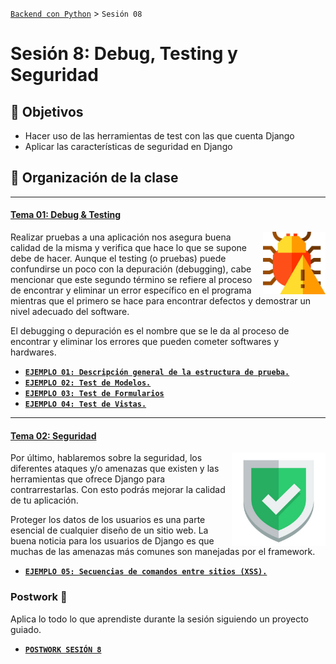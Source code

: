 [`Backend con Python`](../Readme.md) > `Sesión 08`
# Sesión 8: Debug, Testing y Seguridad

## :dart: Objetivos

- Hacer uso de las herramientas de test con las que cuenta Django
- Aplicar las características de seguridad en Django

## 📂 Organización de la clase
***
#### <ins>Tema 01: Debug & Testing</ins>
<img src="img/imagen1.png" align="right" height="100" width="100">

Realizar pruebas a una aplicación nos asegura buena calidad de la misma y verifica que hace lo que se supone debe de hacer. Aunque el testing (o pruebas) puede confundirse un poco con la depuración (debugging), cabe mencionar que este segundo término se refiere al proceso de encontrar y eliminar un error específico en el programa mientras que el primero se hace para encontrar defectos y demostrar un nivel adecuado del software.

El debugging o depuración es el nombre que se le da al proceso de encontrar y eliminar los errores que pueden cometer softwares y hardwares.


   - [**`EJEMPLO 01: Descripción general de la estructura de prueba.`**](Ejemplo-01)
   - [**`EJEMPLO 02: Test de Modelos.`**](Ejemplo-02)
   - [**`EJEMPLO 03: Test de Formularios`**](Ejemplo-03)
   - [**`EJEMPLO 04: Test de Vistas.`**](Ejemplo-04)

***
#### <ins>Tema 02: Seguridad</ins>
<img src="img/imagen2.png" align="right" height="150" width="150">


Por último, hablaremos sobre la seguridad, los diferentes ataques y/o amenazas que existen y las herramientas que ofrece Django para contrarrestarlas. Con esto podrás mejorar la calidad de tu aplicación.

Proteger los datos de los usuarios es una parte esencial de cualquier diseño de un sitio web.  La buena noticia para los usuarios de Django es que muchas de las amenazas más comunes son manejadas por el framework.

   - [**`EJEMPLO 05: Secuencias de comandos entre sitios (XSS).`**](Ejemplo-05)


### Postwork :memo:
Aplica lo todo lo que aprendiste durante la sesión siguiendo un proyecto guiado.

- [**`POSTWORK SESIÓN 8`**](Postwork/Readme.md)




